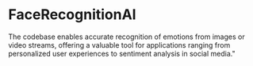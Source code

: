 # FaceRecognitionAI
 The codebase enables accurate recognition of emotions from images or video streams, offering a valuable tool for applications ranging from personalized user experiences to sentiment analysis in social media."

